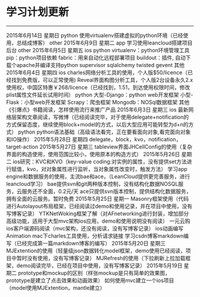# 学习计划更新
***
2015年6月14日 星期日 
python
使用virtualenv搭建虚拟的python环境（已经使用，总结成博客）
other
2015年6月9日 星期二 
app
学习使用leancloud搭建项目后台
other
2015年6月5日 星期五 
ios
python
virtualenv：python环境管理工具
pip：python项目依赖 
fabric：用来自动化远程部署项目
buildout：插件, 自动下载个apache并编译支持python
supervisor
sqlalchemy
twisted
gevent
其他
2015年6月4日 星期四 
ios
charles网络分析工具的使用，个人版$50/licence（已经找到免费版，可以正常使用)
Reveal界面构图分析工具，个人版2台设备永久2.x使用权，中国区特惠￥268/licence（已经找到，1.51，到达使用权限时间，修改plist属性文件延长试用时间）
python
大型-Django：python web开发框架
小型-Flask：小型web开发框架
Scrapy：爬虫框架
Mongodb：NOSql数据框架
其他
《引爆点》书籍阅读，怎样使用流行来推广产品
2015年6月3日 星期三 
ios
最新网络层架构文章阅读，写微博（已经阅读完毕，对于使用delegate+notification的方式保留态度，继续使用block+model的方式，以后大型应用可能转型为d+n的方式）
python
python语法基础（高级语法看完，正在要看面向对象,看完面向对象和IO操作）
2015年5月28日 星期四 
delegate，block，kvo，notification，target-action
2015年5月27日 星期三 
tableview界面JHCellConfig的使用（复杂界面的构造使用，使用范围比较小，使用原本的构造方式）
2015年5月26日 星期二 
ios研究：KVC和KVO（key-value coding:对实例的属性，没有提供set方法进行赋值，kvo，对对象属性进行监听，当对象属性改变时，触发方法）
学习app engine和数据服务的使用，主流bae和ace，（LeanCloud提供更完善服务，进行leancloud学习）
bae提供svn和git两种版本控制，没有结构化数据NOSQL服务，云服务还不全面，0.2元/天
ace只提供svn版本控制，提供结构化数据服务，拥有全面的云服务。暂时免费
2015年5月25日 星期一 
Masonry框架使用（代码进行Autolayout布局框架，已经阅读过demo和使用记录，并在项目中使用，没有写博客记录）
YTKNetWoking框架了解（对AFnetworking进行封装，增加部分高级功能，适用于大型mvc架构ios应用，demo和使用说明没有阅读）
一元云购ios客户端源码阅读（mvc架构，还没有阅读，没有写博客记录）
ios动画编写Animation
mac下charles工具使用，分析请求链接
学习csdn博客markdown编写（已经完成第一篇markdown博客的编写）
2015年5月20日 星期三 
MJExtention的使用（轻量级json数据转化model框架，demo使用已经阅读，项目中暂时没有使用，没有写博客记录）
MJRefresh的使用（下拉刷新上拉加载框架，demo阅读完毕，已经在项目中使用，没有写博客记录）
2015年5月19日 星期二 
prototype和mockup的区别（样张mockup是只有简单的效果图，prototype是建立了点击效果和动画效果）
如何使用mvc建立一个ios项目（model使用MJExtention，mantle建立）
